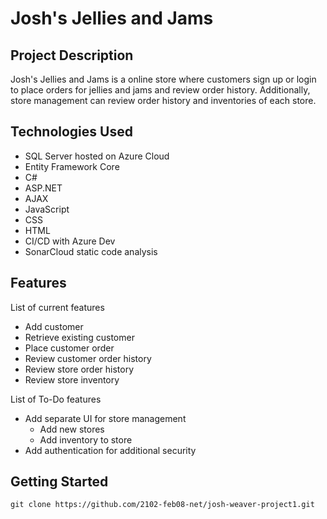 # Josh's Jellies and Jams
## Project Description
Josh's Jellies and Jams is a online store where customers sign up or login to place orders for jellies and jams and review order history. Additionally, store management can review order history and inventories of each store.

## Technologies Used
- SQL Server hosted on Azure Cloud
- Entity Framework Core
- C#
- ASP.NET
- AJAX
- JavaScript
- CSS
- HTML
- CI/CD with Azure Dev
- SonarCloud static code analysis

## Features
List of current features
- Add customer
- Retrieve existing customer
- Place customer order
- Review customer order history
- Review store order history
- Review store inventory

List of To-Do features
- Add separate UI for store management
  - Add new stores
  - Add inventory to store
- Add authentication for additional security

## Getting Started

```git clone https://github.com/2102-feb08-net/josh-weaver-project1.git```
